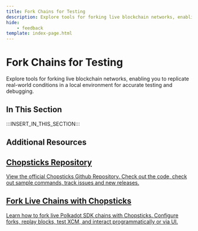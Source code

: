```yaml
---
title: Fork Chains for Testing
description: Explore tools for forking live blockchain networks, enabling you to replicate real-world conditions in a local environment for accurate testing and debugging.
hide: 
    - feedback
template: index-page.html
---
```


# Fork Chains for Testing

Explore tools for forking live blockchain networks, enabling you to replicate real-world conditions in a local environment for accurate testing and debugging.

## In This Section

:::INSERT_IN_THIS_SECTION:::

## Additional Resources 

<div class="subsection-wrapper">
  <div class="card">
    <a href="https://github.com/AcalaNetwork/chopsticks/" target="_blank">
      <h2 class="title">Chopsticks Repository</h2>
      <p class="description">View the official Chopsticks Github Repository. Check out the code, check out sample commands, track issues and new releases.</p>
    </a>
  </div>
    <div class="card">
    <a href="/tutorials/polkadot-sdk/testing/fork-live-chains/" target="_blank">
      <h2 class="title">Fork Live Chains with Chopsticks</h2>
      <p class="description">Learn how to fork live Polkadot SDK chains with Chopsticks. Configure forks, replay blocks, test XCM, and interact programmatically or via UI.</p>
    </a>
  </div>
</div>
